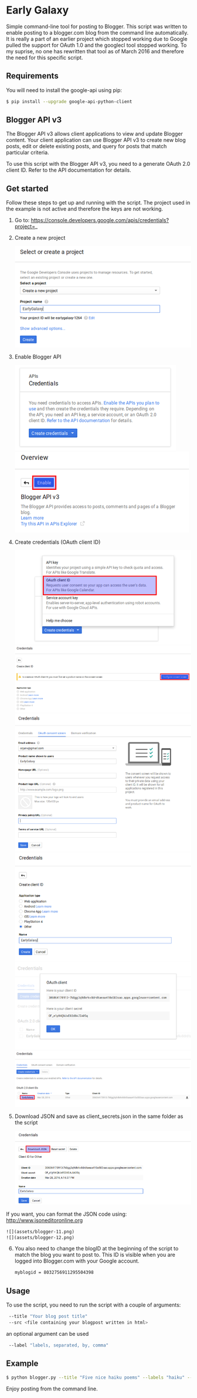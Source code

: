 # Early Galaxy
Simple command-line tool for posting to Blogger. This script was written to enable posting to a blogger.com blog from the command line automatically. It is really a part of an earlier project which stopped working due to Google pulled the support for OAuth 1.0 and the googlecl tool stopped working. To my suprise, no one has rewritten that tool as of March 2016 and therefore the need for this specific script. 

## Requirements
You will need to install the google-api using pip:

```bash
$ pip install --upgrade google-api-python-client
```

## Blogger API v3
The Blogger API v3 allows client applications to view and update Blogger content. Your client application can use Blogger API v3 to create new blog posts, edit or delete existing posts, and query for posts that match particular criteria.

To use this script with the Blogger API v3, you need to a generate OAuth 2.0 client ID. Refer to the API documentation for details. 

## Get started

Follow these steps to get up and running with the script. The project used in the example is not active and therefore the keys are not working.

1. Go to: https://console.developers.google.com/apis/credentials?project=_
2. Create a new project

    ![](assets/blogger-1.png)

3. Enable Blogger API

    ![](assets/blogger-2.png)
    ![](assets/blogger-3.png)

4. Create credentials (OAuth client ID)

    ![](assets/blogger-4.png)
    ![](assets/blogger-5.png)
    ![](assets/blogger-6.png)
    ![](assets/blogger-7.png)
    ![](assets/blogger-8.png)
    ![](assets/blogger-9.png)

5. Download JSON and save as client_secrets.json in the same folder as the script

    ![](assets/blogger-10.png)

If you want, you can format the JSON code using: http://www.jsoneditoronline.org

    ![](assets/blogger-11.png)
    ![](assets/blogger-12.png)

6. You also need to change the blogID at the beginning of the script to match the blog you want to post to. This ID is visible when you are logged into Blogger.com with your Google account.

    ```bash
    myblogid = 8032756911295504398
    ```

## Usage

To use the script, you need to run the script with a couple of arguments:

```bash
 --title "Your blog post title"
 --src <file containing your blogpost written in html>
```

an optional argument can be used

```bash
 --label "labels, separated, by, comma" 
```

## Example

```bash
$ python blogger.py --title "Five nice haiku poems" --labels "haiku" --src haiku.html 
``` 

Enjoy posting from the command line.

